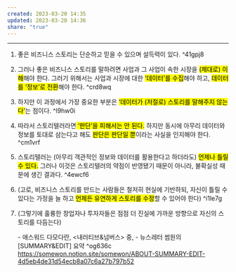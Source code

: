 ```yaml
---
created: 2023-03-20 14:35
updated: 2023-03-20 14:36
share: "true"
---
```


---
1. 좋은 비즈니스 스토리는 단순하고 믿을 수 있으며 설득력이 있다. ^41gpj8
2. 그러나 좋은 비즈니스 스토리를 말하려면 사업과 그 사업이 속한 시장을 <mark class="hltr-red">(제대로) 이해</mark>해야 한다. 그러기 위해서는 사업과 시장에 대한 <mark class="hltr-red">‘데이터’를 수집</mark>해야 하고, <mark class="hltr-red">데이터를 ‘정보’로 전환</mark>해야 한다. ^crd8wq
3. 하지만 이 과정에서 가장 중요한 부분은 <mark class="hltr-red">‘데이터가 (저절로) 스토리를 말해주지 않는다’</mark>는 점이다.  ^l9hw0i
4. 따라서 스토리텔러라면<mark class="hltr-red"> ‘판단’을 피해서는 안 된다.</mark> 하지만 동시에 아무리 데이터와 정보를 토대로 삼는다고 해도 <mark class="hltr-red">판단은 판단일 뿐</mark>이라는 사실을 인지해야 한다. ^cm1vrf
5. 스토리텔러는 (아무리 객관적인 정보와 데이터를 활용한다고 하더라도) <mark class="hltr-red">언제나 틀릴 수 있다.</mark> 그러나 이것은 스토리텔러의 약점이 반영됐기 때문이 아니라, 불확실성 때문에 생긴 결과다. ^4ewcf6
6. (고로, 비즈니스 스토리를 만드는 사람들은 철저히 현실에 기반하되, 자신이 틀릴 수 있다는 가정을 늘 하고 <mark class="hltr-red">언제든 유연하게 스토리를 수정</mark>할 수 있어야 한다) ^i1le7g
7. (그렇기에 훌륭한 창업자나 투자자들은 점점 더 진실에 가까운 방향으로 자신의 스토리를 다듬는다)
   
   \- 애스워드 다모다란, <내러티브&넘버스> 중, 
   \- 뉴스레터 썸원의 \[SUMMARY&EDIT\] 요약 ^og636c
   https://somewon.notion.site/somewon/ABOUT-SUMMARY-EDIT-4d5eb4de31d54ecb8a07c6a27b797b52
